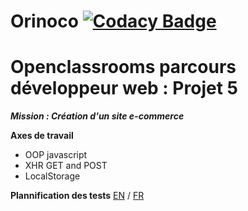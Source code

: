# Orinoco [![Codacy Badge](https://api.codacy.com/project/badge/Grade/a0b5aaf6d6f04a47a30dcaae0e4f3d16)](https://app.codacy.com/manual/Pix-ggyr/ORINOCO?utm_source=github.com&utm_medium=referral&utm_content=Pix-ggyr/ORINOCO&utm_campaign=Badge_Grade_Dashboard)

# Openclassrooms parcours développeur web : Projet 5

***Mission : Création d'un site e-commerce***

**Axes de travail**
  - OOP javascript
  - XHR GET and POST
  - LocalStorage

**Plannification des tests**
[EN](unit-tests.md) / [FR](tests-unitaires.md)